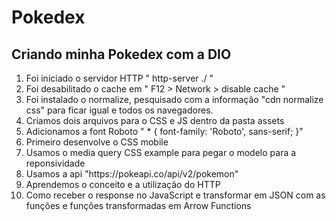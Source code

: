 # Pokedex
## Criando minha Pokedex com a DIO

<ol>
<li> Foi iniciado o servidor HTTP " http-server ./ " </li>

<li> Foi desabilitado o cache em " F12 > Network > disable cache " </li>

<li> Foi instalado o normalize, pesquisado com a informação "cdn normalize css" para ficar igual e todos os navegadores. </li>

<li> Criamos dois arquivos para o CSS e JS dentro da pasta assets </li>
 
<li> Adicionamos a font Roboto " * { font-family: 'Roboto', sans-serif; }" </li>
 
<li> Primeiro desenvolve o CSS mobile </li>

<li> Usamos o media query CSS example para pegar o modelo para a reponsividade </li>

<li> Usamos a api "https://pokeapi.co/api/v2/pokemon" </li>

<li> Aprendemos o conceito e a utilização do HTTP </li>

<li> Como receber o response no JavaScript e transformar em JSON com as funções e funções transformadas em Arrow Functions </li>

</ol>
